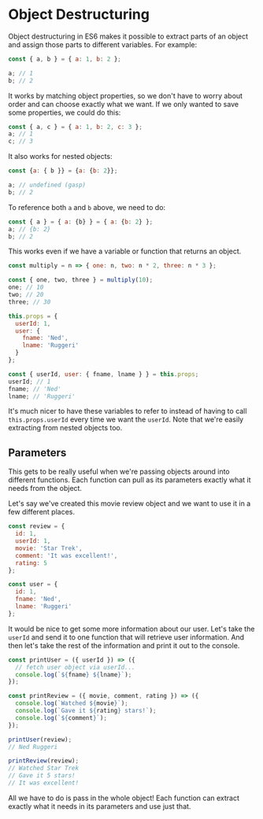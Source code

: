 # Object Destructuring

Object destructuring in ES6 makes it possible to extract parts of an object and
assign those parts to different variables. For example:

```javascript
const { a, b } = { a: 1, b: 2 };

a; // 1
b; // 2
```

It works by matching object properties, so we don't have to worry about order
and can choose exactly what we want. If we only wanted to save some
properties, we could do this:

```javascript
const { a, c } = { a: 1, b: 2, c: 3 };
a; // 1
c; // 3
```

It also works for nested objects:

```js
const {a: { b }} = {a: {b: 2}};

a; // undefined (gasp)
b; // 2
```
To reference both `a` and `b` above, we need to do:

```js
const { a } = { a: {b} } = { a: {b: 2} };
a; // {b: 2}
b; // 2

```
This works even if we have a variable or function that returns an object.

```javascript
const multiply = n => { one: n, two: n * 2, three: n * 3 };

const { one, two, three } = multiply(10);
one; // 10
two; // 20
three; // 30
```

```javascript
this.props = {
  userId: 1,
  user: {
    fname: 'Ned',
    lname: 'Ruggeri'
  }
};

const { userId, user: { fname, lname } } = this.props;
userId; // 1
fname; // 'Ned'
lname; // 'Ruggeri'
```

It's much nicer to have these variables to refer to instead of having to call
`this.props.userId` every time we want the `userId`. Note that we're easily
extracting from nested objects too.

## Parameters

This gets to be really useful when we're passing objects around into different
functions. Each function can pull as its parameters exactly what it needs from
the object.

Let's say we've created this movie review object and we want to use it in a
few different places.

```javascript
const review = {
  id: 1,
  userId: 1,
  movie: 'Star Trek',
  comment: 'It was excellent!',
  rating: 5
};

const user = {
  id: 1,
  fname: 'Ned',
  lname: 'Ruggeri'
};
```

It would be nice to get some more information about our user. Let's take the
`userId` and send it to one function that will retrieve user information. And
then let's take the rest of the information and print it out to the console.

```javascript
const printUser = ({ userId }) => ({
  // fetch user object via userId...
  console.log(`${fname} ${lname}`);
});

const printReview = ({ movie, comment, rating }) => ({
  console.log(`Watched ${movie}`);
  console.log(`Gave it ${rating} stars!`);
  console.log(`${comment}`);
});

printUser(review);
// Ned Ruggeri

printReview(review);
// Watched Star Trek
// Gave it 5 stars!
// It was excellent!
```

All we have to do is pass in the whole object! Each function can extract
exactly what it needs in its parameters and use just that.
